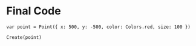 # Final Code

```
var point = Point({ x: 500, y: -500, color: Colors.red, size: 100 })

Create(point)
```
